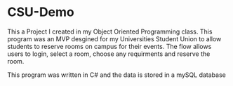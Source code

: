 # CSU-Demo
This a Project I created in my Object Oriented Programming class. 
This program was an MVP desgined for my Universities Student Union to allow students to reserve rooms on campus for their events. 
The flow allows users to login, select a room, choose any requirments and reserve the room. 

This program was written in C# and the data is stored in a mySQL database
